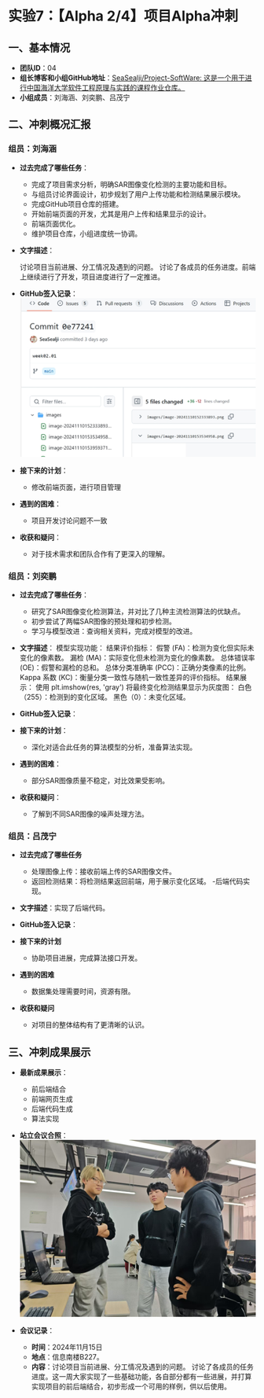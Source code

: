 # 实验7：【Alpha 2/4】项目Alpha冲刺

## 一、基本情况

- **团队ID**：04
- **组长博客和小组GitHub地址**：[SeaSealji/Project-SoftWare: 这是一个用于进行中国海洋大学软件工程原理与实践的课程作业仓库。](https://github.com/SeaSealji/Project-SoftWare)
- **小组成员**：刘海涵、刘奕鹏、吕茂宁

## 二、冲刺概况汇报

### 组员：刘海涵

- **过去完成了哪些任务**：

  - 完成了项目需求分析，明确SAR图像变化检测的主要功能和目标。
  - 与组员讨论界面设计，初步规划了用户上传功能和检测结果展示模块。
  - 完成GitHub项目仓库的搭建。
  - 开始前端页面的开发，尤其是用户上传和结果显示的设计。
  - 前端页面优化。
  - 维护项目仓库，小组进度统一协调。

- **文字描述**：

  讨论项目当前进展、分工情况及遇到的问题。 讨论了各成员的任务进度。前端上继续进行了开发，项目进度进行了一定推进。

- **GitHub签入记录**：
![alt text](../images/lhh-week02.jpg)

- **接下来的计划**：
  - 修改前端页面，进行项目管理
- **遇到的困难**：
  - 项目开发讨论问题不一致
- **收获和疑问**：
  - 对于技术需求和团队合作有了更深入的理解。

### 组员：刘奕鹏

- **过去完成了哪些任务**：
  - 研究了SAR图像变化检测算法，并对比了几种主流检测算法的优缺点。
  - 初步尝试了两幅SAR图像的预处理和初步检测。
  - 学习与模型改进：查询相关资料，完成对模型的改进。

- **文字描述**：
模型实现功能：
结果评价指标： 假警 (FA)：检测为变化但实际未变化的像素数。 漏检 (MA)：实际变化但未检测为变化的像素数。 总体错误率 (OE)：假警和漏检的总和。 总体分类准确率 (PCC)：正确分类像素的比例。 Kappa 系数 (KC)：衡量分类一致性与随机一致性差异的评价指标。
结果展示： 使用 plt.imshow(res, 'gray') 将最终变化检测结果显示为灰度图： 白色（255）：检测到的变化区域。 黑色（0）：未变化区域。
- **GitHub签入记录**：
- **接下来的计划**：
  - 深化对适合此任务的算法模型的分析，准备算法实现。
- **遇到的困难**：
  - 部分SAR图像质量不稳定，对比效果受影响。
- **收获和疑问**：
  - 了解到不同SAR图像的噪声处理方法。

### 组员：吕茂宁

- **过去完成了哪些任务**

  - 处理图像上传：接收前端上传的SAR图像文件。
  - 返回检测结果：将检测结果返回前端，用于展示变化区域。
  -后端代码实现。

- **文字描述**：实现了后端代码。

- **GitHub签入记录**：


- **接下来的计划**

  - 协助项目进展，完成算法接口开发。

- **遇到的困难**

  - 数据集处理需要时间，资源有限。

- **收获和疑问**

  - 对项目的整体结构有了更清晰的认识。

## 三、冲刺成果展示

- **最新成果展示**：

  - 前后端结合
  - 前端网页生成
  - 后端代码生成
  - 算法实现


- **站立会议合照**：
![alt text](../images/2-talk.jpg)
- **会议记录**：
  - **时间**：2024年11月15日
  - **地点**：信息南楼B227。
  - **内容**：讨论项目当前进展、分工情况及遇到的问题。 讨论了各成员的任务进度。这一周大家实现了一些基础功能，各自部分都有一些进展，并打算实现项目的前后端结合，初步形成一个可用的样例，供以后使用。

